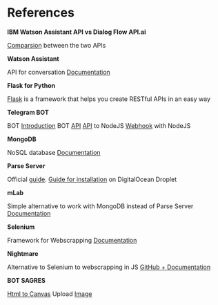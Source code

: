 # References
**IBM Watson Assistant API vs Dialog Flow API.ai**

[Comparsion](http://tech.vivocha.com/post/165964065943/chatbots-with-apiai-vs-ibm-watson-a-brief
) between the two APIs

**Watson Assistant**

API for conversation
[Documentation](https://console.bluemix.net/docs/services/conversation/getting-started.html#gettingstarted)

**Flask for Python**

[Flask](http://flask.pocoo.org/docs/1.0/
) is a framework that helps you create RESTful APIs in an easy way

**Telegram BOT**

BOT [Introduction](https://core.telegram.org/bots)
BOT [API](https://core.telegram.org/bots/api)
[API](https://github.com/yagop/node-telegram-bot-api) to NodeJS
[Webhook](http://mvalipour.github.io/node.js/2015/12/06/telegram-bot-webhook-existing-express) with NodeJS

**MongoDB**

NoSQL database
[Documentation](https://docs.mongodb.com)

**Parse Server**

Official [guide](http://docs.parseplatform.org/parse-server/guide/).
[Guide for installation](https://www.digitalocean.com/community/tutorials/how-to-run-parse-server-on-ubuntu-14-04
) on DigitalOcean Droplet

**mLab**

Simple alternative to work with MongoDB instead of Parse Server
[Documentation](https://docs.mlab.com)

**Selenium**

Framework for Webscrapping
[Documentation](https://www.seleniumhq.org/docs/)

**Nightmare**

Alternative to Selenium to webscrapping in JS
[GitHub + Documentation](https://github.com/segmentio/nightmare )

**BOT SAGRES**

[Html to Canvas](http://html2canvas.hertzen.com)
Upload [Image](https://api.imgur.com/endpoints/image/)
